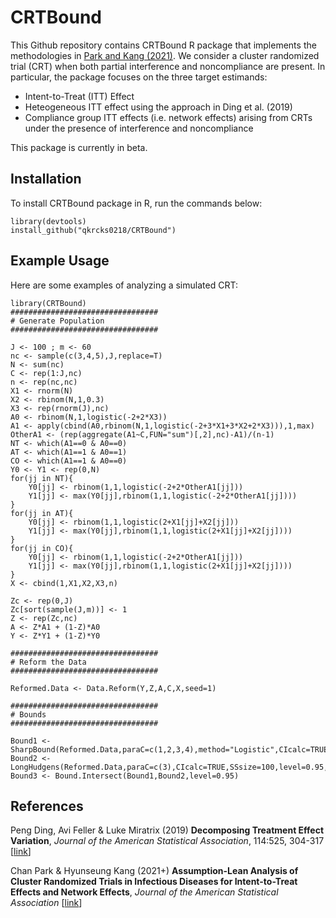 # CRTBound

This Github repository contains CRTBound R package that implements the methodologies in [Park and Kang (2021)](https://www.tandfonline.com/doi/full/10.1080/01621459.2021.1983437 "IVNet"). We consider a cluster randomized trial (CRT) when both partial interference and noncompliance are present. In particular, the package focuses on the three target estimands:
* Intent-to-Treat (ITT) Effect 
* Heteogeneous ITT effect using the approach in Ding et al. (2019)
* Compliance group ITT effects (i.e. network effects) arising from CRTs under the presence of interference and noncompliance



This package is currently in beta.

## Installation

To install CRTBound package in R, run the commands below:

```{r}
library(devtools)
install_github("qkrcks0218/CRTBound")
```

## Example Usage

Here are some examples of analyzing a simulated CRT:

```{r}
library(CRTBound)
#################################
# Generate Population
#################################

J <- 100 ; m <- 60
nc <- sample(c(3,4,5),J,replace=T)
N <- sum(nc)
C <- rep(1:J,nc)
n <- rep(nc,nc)
X1 <- rnorm(N)
X2 <- rbinom(N,1,0.3)
X3 <- rep(rnorm(J),nc)
A0 <- rbinom(N,1,logistic(-2+2*X3))
A1 <- apply(cbind(A0,rbinom(N,1,logistic(-2+3*X1+3*X2+2*X3))),1,max)
OtherA1 <- (rep(aggregate(A1~C,FUN="sum")[,2],nc)-A1)/(n-1)
NT <- which(A1==0 & A0==0)
AT <- which(A1==1 & A0==1)
CO <- which(A1==1 & A0==0)
Y0 <- Y1 <- rep(0,N)
for(jj in NT){
    Y0[jj] <- rbinom(1,1,logistic(-2+2*OtherA1[jj]))
    Y1[jj] <- max(Y0[jj],rbinom(1,1,logistic(-2+2*OtherA1[jj])))
}
for(jj in AT){
    Y0[jj] <- rbinom(1,1,logistic(2+X1[jj]+X2[jj]))
    Y1[jj] <- max(Y0[jj],rbinom(1,1,logistic(2+X1[jj]+X2[jj])))
}
for(jj in CO){
    Y0[jj] <- rbinom(1,1,logistic(-2+2*OtherA1[jj]))
    Y1[jj] <- max(Y0[jj],rbinom(1,1,logistic(2+X1[jj]+X2[jj])))
}
X <- cbind(1,X1,X2,X3,n)

Zc <- rep(0,J)
Zc[sort(sample(J,m))] <- 1
Z <- rep(Zc,nc)
A <- Z*A1 + (1-Z)*A0
Y <- Z*Y1 + (1-Z)*Y0

#################################
# Reform the Data
#################################

Reformed.Data <- Data.Reform(Y,Z,A,C,X,seed=1)

#################################
# Bounds
#################################

Bound1 <- SharpBound(Reformed.Data,paraC=c(1,2,3,4),method="Logistic",CIcalc=TRUE,SSsize=100,level=0.95,seed=1)
Bound2 <- LongHudgens(Reformed.Data,paraC=c(3),CIcalc=TRUE,SSsize=100,level=0.95,seed=1)
Bound3 <- Bound.Intersect(Bound1,Bound2,level=0.95)
```







## References

Peng Ding, Avi Feller & Luke Miratrix (2019) **Decomposing Treatment Effect Variation**, _Journal of the American Statistical Association_, 114:525, 304-317 [[link](https://www.tandfonline.com/doi/full/10.1080/01621459.2017.1407322 "Ding")]

Chan Park & Hyunseung Kang (2021+) **Assumption-Lean Analysis of Cluster Randomized Trials in Infectious Diseases for Intent-to-Treat Effects and Network Effects**, _Journal of the American Statistical Association_ [[link](https://www.tandfonline.com/doi/full/10.1080/01621459.2021.1983437 "IVNet")]